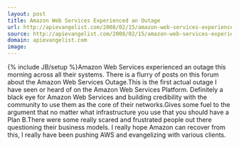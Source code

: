 ```yaml
---
layout: post
title: Amazon Web Services Experienced an Outage
url: http://apievangelist.com/2008/02/15/amazon-web-services-experienced-an-outage/
source: http://apievangelist.com/2008/02/15/amazon-web-services-experienced-an-outage/
domain: apievangelist.com
image: 
---
```

{% include JB/setup %}Amazon Web Services experienced an outage this morning across all their systems.  There is a flurry of posts on this forum about the Amazon Web Services Outage.This is the first actual outage I have seen or heard of on the Amazon Web Services Platform.  Definitely a black eye for Amazon Web Services and building credibility with the community to use them as the core of their networks.Gives some fuel to the argument that no matter what infrastructure you use that you should have a Plan B.There were some really scared and frustrated people out there questioning their business models. I really hope Amazon can recover from this, I really have been pushing AWS and evangelizing with various clients.